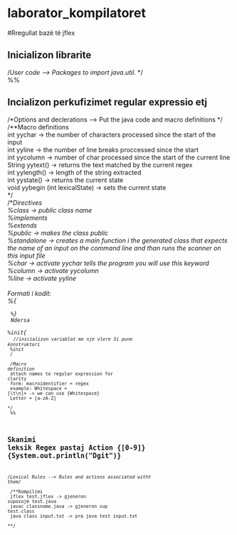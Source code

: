 # laborator_kompilatoret

#Rregullat bazë të jflex

## Inicializon librarite
/*User code   --> Packages to import java.util.* */ <br/>
%% <br/>

## Incializon  perkufizimet regular expressio etj
/*Options and declerations --> Put the java code and macro definitions */<br/>
/**Macro definitions<br/>
int yychar -> the number of characters processed since the start of the input<br/>
int yyline -> the number of line breaks proccessed since the start<br/>
int yycolumn -> number of char processed since the start of the current line<br/>
String yytext() -> returns the text matched by the current regex<br/>
int yylength() -> length of the string extracted<br/>
int yystate() -> returns the current state<br/>
void  yybegin (int lexicalState) -> sets the current state<br/>
*/<br/>
/**Directives<br/>
%class <classname> -> public class name<br/>
%implements <interface> <br/>
%extends <classname> <br/>
%public -> makes the class public<br/>
%standalone -> creates a main function i the generated class that expects the name of an input on the command line and than runs the scanner on this input file<br/>
%char -> activate yychar tells the program you will use this keyword<br/>
%column -> activate yycolumn<br/>
%line -> activate yyline<br/>
<br/>
Formati i kodit:<br/>
%{<br/>
    <Code><br/>
%}<br/>
Ndersa<br/>
%init{<br/>
    <Code> //inicializon variablat me nje vlere Si pune konstruktori<br/>
%init<br/>
*/<br/>
<br/>
/*Macro definition***<br/>
attach names to regular expression for clarity<br/>
form: macroidentifier = regex<br/>
example: Whitespace = [\t\n]+   -> we can use {Whitespace}<br/>
Letter = [a-zA-Z]<br/>
*/<br/>
%%<br/>
## Skanimi leksik Regex pastaj Action {[0-9]} {System.out.println("Dgit")}<br/>
/*Lexical Rules --> Rules and actions associated witht them*/<br/>
<br/>
/**Kompilimi<br/>
 jflex test.jflex  -> gjeneron supozojm test.java<br/>
 javac classname.java -> gjeneron sup test.class<br/>
 java class input.txt -> pra java test input.txt<br/>
**/<br/>
<br/>
